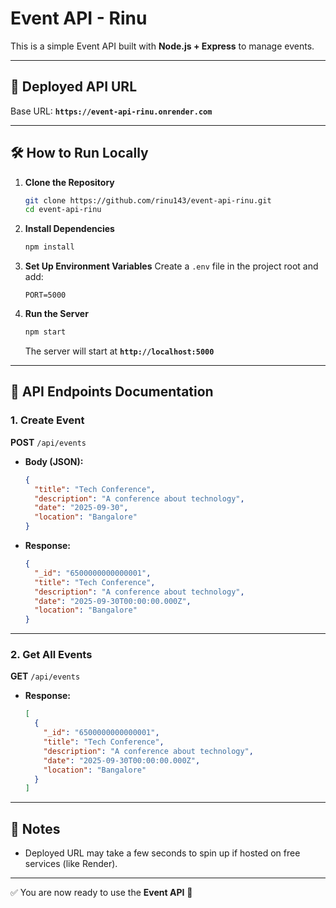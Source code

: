 # Event API - Rinu

This is a simple Event API built with **Node.js + Express** to manage events.

---

## 🚀 Deployed API URL

Base URL: **`https://event-api-rinu.onrender.com`**

---

## 🛠 How to Run Locally

1. **Clone the Repository**

   ```bash
   git clone https://github.com/rinu143/event-api-rinu.git
   cd event-api-rinu
   ```

2. **Install Dependencies**

   ```bash
   npm install
   ```

3. **Set Up Environment Variables**
   Create a `.env` file in the project root and add:

   ```env
   PORT=5000
   ```

4. **Run the Server**

   ```bash
   npm start
   ```

   The server will start at **`http://localhost:5000`**

---

## 📌 API Endpoints Documentation

### 1. Create Event

**POST** `/api/events`

* **Body (JSON):**

  ```json
  {
    "title": "Tech Conference",
    "description": "A conference about technology",
    "date": "2025-09-30",
    "location": "Bangalore"
  }
  ```
* **Response:**

  ```json
  {
    "_id": "6500000000000001",
    "title": "Tech Conference",
    "description": "A conference about technology",
    "date": "2025-09-30T00:00:00.000Z",
    "location": "Bangalore"
  }
  ```

---

### 2. Get All Events

**GET** `/api/events`

* **Response:**

  ```json
  [
    {
      "_id": "6500000000000001",
      "title": "Tech Conference",
      "description": "A conference about technology",
      "date": "2025-09-30T00:00:00.000Z",
      "location": "Bangalore"
    }
  ]
  ```

---
## 📖 Notes

* Deployed URL may take a few seconds to spin up if hosted on free services (like Render).

---

✅ You are now ready to use the **Event API** 🎉
